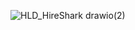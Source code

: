 ![HLD_HireShark drawio(2)](https://github.com/user-attachments/assets/2ae0e6d1-7d00-44c0-93d0-521dbe05d82b)

